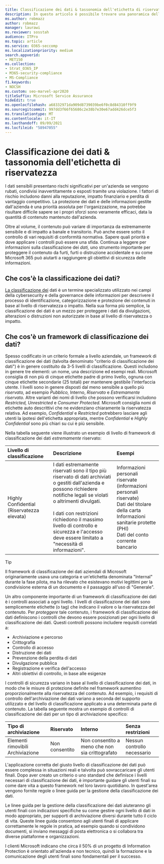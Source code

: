 ```yaml
---
title: Classificazione dei dati & tassonomia dell'etichetta di riservatezza
description: In questo articolo è possibile trovare una panoramica dell'uso della classificazione dei dati & tassonomia dell'etichetta di riservatezza con Microsoft 365.
ms.author: robmazz
author: robmazz
manager: laurawi
ms.reviewer: sosstah
audience: ITPro
ms.topic: article
ms.service: O365-seccomp
ms.localizationpriority: medium
search.appverid:
- MET150
ms.collection:
- Strat_O365_IP
- M365-security-compliance
- MS-Compliance
f1.keywords:
- NOCSH
ms.custom: seo-marvel-apr2020
titleSuffix: Microsoft Service Assurance
hideEdit: true
ms.openlocfilehash: a68332971da909d8739039be6f0c8d84310ff9f9
ms.sourcegitcommit: 997dd3f66f65686c2e38b7e30e67add426dce5f3
ms.translationtype: MT
ms.contentlocale: it-IT
ms.lasthandoff: 09/09/2021
ms.locfileid: "58947055"
---
```

# <a name="data-classification--sensitivity-label-taxonomy"></a>Classificazione dei dati & tassonomia dell'etichetta di riservatezza

I dati sensibili presentano rischi significativi per un'azienda se vengono rubati, condivisi inavvertitamente o esposti tramite una violazione. I fattori di rischio includono danni alla reputazione, impatto finanziario e perdita di vantaggio competitivo. La protezione dei dati e delle informazioni gestite dall'azienda è una priorità assoluta per l'organizzazione, ma potrebbe risultare difficile sapere se i propri sforzi sono veramente efficaci, data la quantità di contenuto mantenuto dall'azienda.

Oltre al volume, il contenuto può variare di importanza da estremamente sensibile e di impatto a banale e transitorio. Può anche essere sotto il controllo di vari requisiti di conformità normativa. Sapere quali priorità e dove applicare i controlli può essere una sfida. Continua a leggere per informazioni sulla classificazione dei *dati,* uno strumento importante per proteggere il contenuto da furti, furti o distruzione accidentale e su come Microsoft 365 può aiutarti a raggiungere gli obiettivi di sicurezza delle informazioni.

## <a name="what-is-data-classification"></a>Che cos'è la classificazione dei dati?

[La classificazione dei](/microsoft-365/compliance/data-classification-overview) dati è un termine specializzato utilizzato nei campi della cybersecurity e della governance delle informazioni per descrivere il processo di identificazione, categorizzazione e protezione dei contenuti in base al livello di riservatezza o impatto. Nella sua forma più semplice, la classificazione dei dati è un mezzo per proteggere i dati da divulgazioni, alterazioni o distruzioni non autorizzate in base al livello di riservatezza o impatto.

## <a name="what-is-a-data-classification-framework"></a>Che cos'è un framework di classificazione dei dati?

Spesso codificato in un criterio formale a livello aziendale, un framework di classificazione dei dati (talvolta denominato "criterio di classificazione dei dati") è in genere costituito da 3-5 livelli di classificazione. Questi includono in genere tre elementi: un nome, una descrizione ed esempi reali. Microsoft consiglia di non più di cinque etichette padre di primo livello, ognuna con cinque etichette secondarie (25 totali) per mantenere gestibile l'interfaccia utente. I livelli sono in genere disposti dal meno sensibile a quello più *riservato,* ad esempio *Pubblico,* Interno, *Riservato* e *Estremamente* 
 *riservato.* Altre varianti dei nomi di livello che possono verificarsi includono *Restricted,* *Unrestricted* e *Consumer Protected.* Microsoft consiglia nomi di etichette auto descrittivi che ne evidenziano chiaramente la riservatezza relativa. Ad esempio, *Confidential* e *Restricted* potrebbero lasciare agli utenti la ipotesi dell'etichetta appropriata, mentre *Confidential* e *Highly Confidential* sono più chiari su cui è più sensibile. 

Nella tabella seguente viene illustrato un esempio di livello di framework di classificazione dei dati *estremamente* riservato:

|**Livello di classificazione**|**Descrizione**|**Esempi**|
|:-----------------------|:--------------|:-----------|
| Highly Confidential (Riservatezza elevata) | I dati estremamente riservati sono il tipo più riservato di dati archiviati o gestiti dall'azienda e possono richiedere notifiche legali se violati o altrimenti divulgati. <br><br> I dati con restrizioni richiedono il massimo livello di controllo e sicurezza e l'accesso deve essere limitato a "necessità di informazioni". | Informazioni personali riservate (informazioni personali riservate) <br> Dati del titolare della carta <br> Informazioni sanitarie protette (PHI) <br> Dati del conto corrente bancario |

>[!TIP]
>Il framework di classificazione dei dati aziendali di Microsoft originariamente usava una categoria e un'etichetta denominata "Internal" durante la fase pilota, ma ha rilevato che esistevano motivi legittimi per la condivisione esterna di un documento e il passaggio all'uso di "Generale".

Un altro componente importante di un framework di classificazione dei dati è i controlli associati a ogni livello. I livelli di classificazione dei dati sono semplicemente etichette (o tag) che indicano il valore o la riservatezza del contenuto. Per *proteggere* tale contenuto, i framework di classificazione dei dati definiscono i controlli che devono essere posizionati per ogni livello di classificazione dei dati. Questi controlli possono includere requisiti correlati a:

- Archiviazione e percorso
- Crittografia
- Controllo di accesso
- Distruzione dei dati
- Prevenzione della perdita di dati
- Divulgazione pubblica
- Registrazione e verifica dell'accesso
- Altri obiettivi di controllo, in base alle esigenze

I controlli di sicurezza variano in base al livello di classificazione dei dati, in modo che le misure di protezione definite nel framework aumentino proporzionalmente alla riservatezza del contenuto. Ad esempio, i requisiti di controllo dell'archiviazione dei dati variano a seconda del supporto utilizzato e del livello di classificazione applicato a una determinata parte di contenuto. La tabella seguente mostra un esempio di controlli di classificazione dei dati per un tipo di archiviazione specifico:

|**Tipo di archiviazione**|**Riservato**|**Interno**|**Senza restrizioni**|
|:---------------|:---------------|:-----------|:---------------|
| Elementi rimovibili Archiviazione | Non consentito | Non consentito a meno che non sia crittografato | Nessun controllo necessario |

L'applicazione corretta del giusto livello di classificazione dei dati può essere complessa in situazioni reali e talvolta può sovraccaricare gli utenti finali. Dopo aver creato un criterio o uno standard che definisce i livelli necessari di classificazione dei dati, è importante guidare gli utenti finali su come dare vita a questo framework nel loro lavoro quotidiano. In quest'area vengono fornite regole o linee guida per la gestione della classificazione dei dati.

Le linee guida per la gestione della classificazione dei dati aiuteranno gli utenti finali con indicazioni specifiche su come gestire ogni livello di dati in modo appropriato, per supporti di archiviazione diversi durante tutto il ciclo di vita. Queste linee guida consentono agli utenti finali di applicare correttamente le regole in pratica, ad esempio quando si condividono documenti, si inviano messaggi di posta elettronica o si collabora tra diverse piattaforme e organizzazioni.

I clienti Microsoft indicano che circa il 50% di un progetto di Information Protection è orientato all'azienda e non tecnico, quindi la formazione e la comunicazione degli utenti finali sono fondamentali per il successo.
